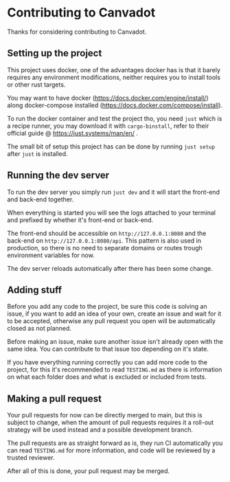 # Contributing to Canvadot

Thanks for considering contributing to Canvadot.

## Setting up the project

This project uses docker, one of the advantages docker has is that it barely requires
any environment modifications, neither requires you to install tools or other rust targets.

You may want to have docker (https://docs.docker.com/engine/install/) along docker-compose
installed (https://docs.docker.com/compose/install).

To run the docker container and test the project tho, you need `just` which is a recipe runner,
you may download it with `cargo-binstall`, refer to their official guide @ https://just.systems/man/en/ .

The small bit of setup this project has can be done by running `just setup` after `just`
is installed.

## Running the dev server

To run the dev server you simply run `just dev` and it will start the front-end and back-end
together.

When everything is started you will see the logs attached to your terminal and prefixed
by whether it's front-end or back-end.

The front-end should be accessible on `http://127.0.0.1:8080` and the back-end
on `http://127.0.0.1:8080/api`. This pattern is also used in production, so there is
no need to separate domains or routes trough environment variables for now.

The dev server reloads automatically after there has been some change.

## Adding stuff

Before you add any code to the project, be sure this code is solving an issue,
if you want to add an idea of your own, create an issue and wait for it to be
accepted, otherwise any pull request you open will be automatically closed
as not planned.

Before making an issue, make sure another issue isn't already open with the same
idea. You can contribute to that issue too depending on it's state.

If you have everything running correctly you can add more code to the project,
for this it's recommended to read `TESTING.md` as there is information on
what each folder does and what is excluded or included from tests.

## Making a pull request

Your pull requests for now can be directly merged to main, but this is subject to
change, when the amount of pull requests requires it a roll-out strategy will
be used instead and a possible development branch.

The pull requests are as straight forward as is, they run CI automatically you can read
`TESTING.md` for more information, and code will be reviewed by a trusted reviewer.

After all of this is done, your pull request may be merged.
